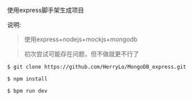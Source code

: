使用express脚手架生成项目

说明:

> 使用express+nodejs+mockjs+mongodb

> 初次尝试可能存在问题，但不做就更不行了

```
$ git clone https://github.com/HerryLo/MongoDB_express.git

$ npm install

$ bpm run dev
```
